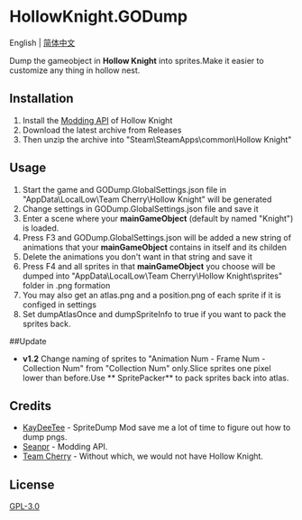 # HollowKnight.GODump
English | [简体中文](./README_cn.md)

Dump the gameobject in **Hollow Knight** into sprites.Make it easier to customize any thing in hollow nest.

## Installation

1. Install the [Modding API]( https://github.com/seanpr96/HollowKnight.Modding ) of Hollow Knight 
2. Download the latest archive from Releases
3. Then unzip the archive into "Steam\SteamApps\common\Hollow Knight"


## Usage

1. Start the game and GODump.GlobalSettings.json file in "AppData\LocalLow\Team Cherry\Hollow Knight" will be generated
2. Change settings in GODump.GlobalSettings.json file and save it
3. Enter a scene where your **mainGameObject** (default by named "Knight") is loaded.
4. Press F3 and GODump.GlobalSettings.json will be added a new string of animations that your **mainGameObject** contains in itself and its childen
5. Delete the animations you don't want in that string and save it
6. Press F4 and all sprites in that **mainGameObject** you choose will be dumped into "AppData\LocalLow\Team Cherry\Hollow Knight\sprites" folder in .png formation
7. You may also get an atlas.png and a position.png of each sprite if it is configed in settings
8. Set dumpAtlasOnce and dumpSpriteInfo to true if you want to pack the sprites back.

##Update

* **v1.2** Change naming of sprites to "Animation Num - Frame Num - Collection Num" from "Collection Num" only.Slice sprites one pixel lower than before.Use ** SpritePacker** to pack sprites back into atlas.

## Credits
* [KayDeeTee](https://github.com/KayDeeTee) - SpriteDump Mod save me a lot of time to figure out how to dump pngs.
* [Seanpr](https://github.com/seanpr96) - Modding API.
* [Team Cherry](https://teamcherry.com.au/) - Without which, we would not have Hollow Knight.

## License
[GPL-3.0](https://choosealicense.com/licenses/gpl-3.0/)